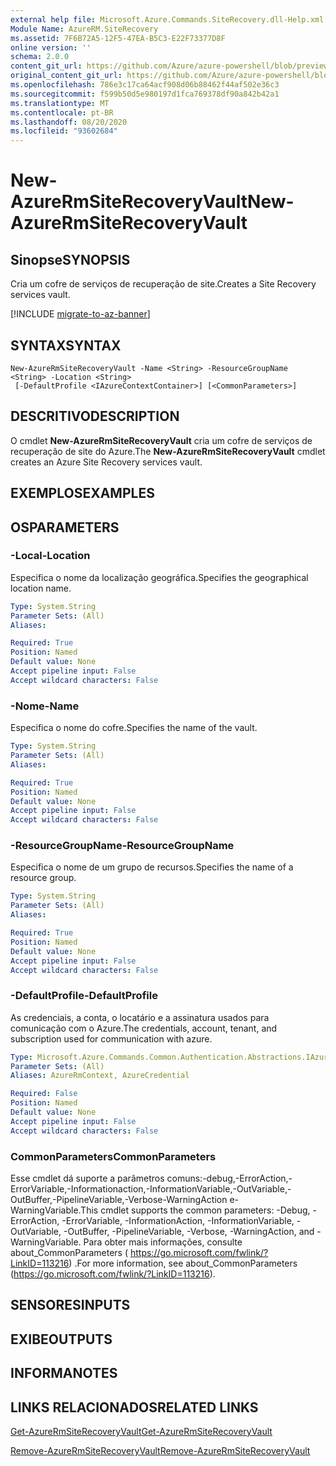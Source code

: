 ```yaml
---
external help file: Microsoft.Azure.Commands.SiteRecovery.dll-Help.xml
Module Name: AzureRM.SiteRecovery
ms.assetid: 7F6B72A5-12F5-47EA-B5C3-E22F73377D8F
online version: ''
schema: 2.0.0
content_git_url: https://github.com/Azure/azure-powershell/blob/preview/src/ResourceManager/SiteRecovery/Commands.SiteRecovery/help/New-AzureRmSiteRecoveryVault.md
original_content_git_url: https://github.com/Azure/azure-powershell/blob/preview/src/ResourceManager/SiteRecovery/Commands.SiteRecovery/help/New-AzureRmSiteRecoveryVault.md
ms.openlocfilehash: 786e3c17ca64acf908d06b88462f44af502e36c3
ms.sourcegitcommit: f599b50d5e980197d1fca769378df90a842b42a1
ms.translationtype: MT
ms.contentlocale: pt-BR
ms.lasthandoff: 08/20/2020
ms.locfileid: "93602684"
---
```

# <span data-ttu-id="6bcd5-101">New-AzureRmSiteRecoveryVault</span><span class="sxs-lookup"><span data-stu-id="6bcd5-101">New-AzureRmSiteRecoveryVault</span></span>

## <span data-ttu-id="6bcd5-102">Sinopse</span><span class="sxs-lookup"><span data-stu-id="6bcd5-102">SYNOPSIS</span></span>
<span data-ttu-id="6bcd5-103">Cria um cofre de serviços de recuperação de site.</span><span class="sxs-lookup"><span data-stu-id="6bcd5-103">Creates a Site Recovery services vault.</span></span>

[!INCLUDE [migrate-to-az-banner](../../includes/migrate-to-az-banner.md)]

## <span data-ttu-id="6bcd5-104">SYNTAX</span><span class="sxs-lookup"><span data-stu-id="6bcd5-104">SYNTAX</span></span>

```
New-AzureRmSiteRecoveryVault -Name <String> -ResourceGroupName <String> -Location <String>
 [-DefaultProfile <IAzureContextContainer>] [<CommonParameters>]
```

## <span data-ttu-id="6bcd5-105">DESCRITIVO</span><span class="sxs-lookup"><span data-stu-id="6bcd5-105">DESCRIPTION</span></span>
<span data-ttu-id="6bcd5-106">O cmdlet **New-AzureRmSiteRecoveryVault** cria um cofre de serviços de recuperação de site do Azure.</span><span class="sxs-lookup"><span data-stu-id="6bcd5-106">The **New-AzureRmSiteRecoveryVault** cmdlet creates an Azure Site Recovery services vault.</span></span>

## <span data-ttu-id="6bcd5-107">EXEMPLOS</span><span class="sxs-lookup"><span data-stu-id="6bcd5-107">EXAMPLES</span></span>

## <span data-ttu-id="6bcd5-108">OS</span><span class="sxs-lookup"><span data-stu-id="6bcd5-108">PARAMETERS</span></span>

### <span data-ttu-id="6bcd5-109">-Local</span><span class="sxs-lookup"><span data-stu-id="6bcd5-109">-Location</span></span>
<span data-ttu-id="6bcd5-110">Especifica o nome da localização geográfica.</span><span class="sxs-lookup"><span data-stu-id="6bcd5-110">Specifies the geographical location name.</span></span>

```yaml
Type: System.String
Parameter Sets: (All)
Aliases: 

Required: True
Position: Named
Default value: None
Accept pipeline input: False
Accept wildcard characters: False
```

### <span data-ttu-id="6bcd5-111">-Nome</span><span class="sxs-lookup"><span data-stu-id="6bcd5-111">-Name</span></span>
<span data-ttu-id="6bcd5-112">Especifica o nome do cofre.</span><span class="sxs-lookup"><span data-stu-id="6bcd5-112">Specifies the name of the vault.</span></span>

```yaml
Type: System.String
Parameter Sets: (All)
Aliases: 

Required: True
Position: Named
Default value: None
Accept pipeline input: False
Accept wildcard characters: False
```

### <span data-ttu-id="6bcd5-113">-ResourceGroupName</span><span class="sxs-lookup"><span data-stu-id="6bcd5-113">-ResourceGroupName</span></span>
<span data-ttu-id="6bcd5-114">Especifica o nome de um grupo de recursos.</span><span class="sxs-lookup"><span data-stu-id="6bcd5-114">Specifies the name of a resource group.</span></span>

```yaml
Type: System.String
Parameter Sets: (All)
Aliases: 

Required: True
Position: Named
Default value: None
Accept pipeline input: False
Accept wildcard characters: False
```

### <span data-ttu-id="6bcd5-115">-DefaultProfile</span><span class="sxs-lookup"><span data-stu-id="6bcd5-115">-DefaultProfile</span></span>
<span data-ttu-id="6bcd5-116">As credenciais, a conta, o locatário e a assinatura usados para comunicação com o Azure.</span><span class="sxs-lookup"><span data-stu-id="6bcd5-116">The credentials, account, tenant, and subscription used for communication with azure.</span></span>

```yaml
Type: Microsoft.Azure.Commands.Common.Authentication.Abstractions.IAzureContextContainer
Parameter Sets: (All)
Aliases: AzureRmContext, AzureCredential

Required: False
Position: Named
Default value: None
Accept pipeline input: False
Accept wildcard characters: False
```

### <span data-ttu-id="6bcd5-117">CommonParameters</span><span class="sxs-lookup"><span data-stu-id="6bcd5-117">CommonParameters</span></span>
<span data-ttu-id="6bcd5-118">Esse cmdlet dá suporte a parâmetros comuns:-debug,-ErrorAction,-ErrorVariable,-Informationaction,-InformationVariable,-OutVariable,-OutBuffer,-PipelineVariable,-Verbose-WarningAction e-WarningVariable.</span><span class="sxs-lookup"><span data-stu-id="6bcd5-118">This cmdlet supports the common parameters: -Debug, -ErrorAction, -ErrorVariable, -InformationAction, -InformationVariable, -OutVariable, -OutBuffer, -PipelineVariable, -Verbose, -WarningAction, and -WarningVariable.</span></span> <span data-ttu-id="6bcd5-119">Para obter mais informações, consulte about_CommonParameters ( https://go.microsoft.com/fwlink/?LinkID=113216) .</span><span class="sxs-lookup"><span data-stu-id="6bcd5-119">For more information, see about_CommonParameters (https://go.microsoft.com/fwlink/?LinkID=113216).</span></span>

## <span data-ttu-id="6bcd5-120">SENSORES</span><span class="sxs-lookup"><span data-stu-id="6bcd5-120">INPUTS</span></span>

## <span data-ttu-id="6bcd5-121">EXIBE</span><span class="sxs-lookup"><span data-stu-id="6bcd5-121">OUTPUTS</span></span>

## <span data-ttu-id="6bcd5-122">INFORMA</span><span class="sxs-lookup"><span data-stu-id="6bcd5-122">NOTES</span></span>

## <span data-ttu-id="6bcd5-123">LINKS RELACIONADOS</span><span class="sxs-lookup"><span data-stu-id="6bcd5-123">RELATED LINKS</span></span>

[<span data-ttu-id="6bcd5-124">Get-AzureRmSiteRecoveryVault</span><span class="sxs-lookup"><span data-stu-id="6bcd5-124">Get-AzureRmSiteRecoveryVault</span></span>](./Get-AzureRmSiteRecoveryVault.md)

[<span data-ttu-id="6bcd5-125">Remove-AzureRmSiteRecoveryVault</span><span class="sxs-lookup"><span data-stu-id="6bcd5-125">Remove-AzureRmSiteRecoveryVault</span></span>](./Remove-AzureRmSiteRecoveryVault.md)
